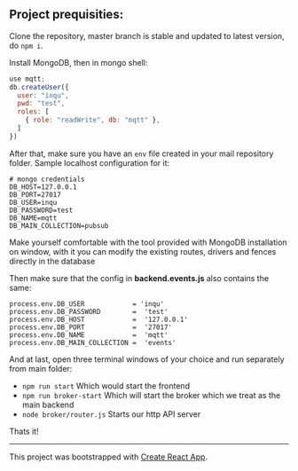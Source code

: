 ## Project prequisities:
Clone the repository, master branch is stable and updated to latest version, do `npm i`.

Install MongoDB, then in mongo shell:
```javascript
use mqtt;
db.createUser({
  user: "inqu",
  pwd: "test",
  roles: [
    { role: "readWrite", db: "mqtt" },
  ]
})
```

After that, make sure you have an `env` file created in your mail repository folder. Sample localhost configuration for it:
```
# mongo credentials
DB_HOST=127.0.0.1
DB_PORT=27017
DB_USER=inqu
DB_PASSWORD=test
DB_NAME=mqtt
DB_MAIN_COLLECTION=pubsub
```
Make yourself comfortable with the tool provided with MongoDB installation on window, with it you can modify the existing routes, drivers and fences directly in the database


Then make sure that the config in **backend.events.js** also contains the same:
```
process.env.DB_USER            = 'inqu'
process.env.DB_PASSWORD        =  'test'
process.env.DB_HOST            =  '127.0.0.1'
process.env.DB_PORT            =  '27017'
process.env.DB_NAME            =  'mqtt'
process.env.DB_MAIN_COLLECTION =  'events'
```
And at last, open three terminal windows of your choice and run separately from main folder:
* `npm run start` Which would start the frontend
* `npm run broker-start` Which will start the broker which we treat as the main backend
* `node broker/router.js` Starts our http API server

Thats it!

--------
This project was bootstrapped with [Create React App](https://github.com/facebookincubator/create-react-app).